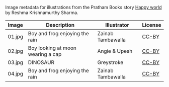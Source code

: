 Image metadata for illustrations from the Pratham Books story [Happy world](https://storyweaver.org.in/stories/2138-happy-world) by Reshma Krishnamurthy Sharma.

Image | Description | Illustrator | License
----- | ----------- | ----------- | -------
01.jpg | Boy and frog enjoying the rain | Zainab Tambawalla | [CC-BY](https://creativecommons.org/licenses/by/4.0/)
02.jpg | Boy looking at moon wearing a cap | Angie & Upesh | [CC-BY](https://creativecommons.org/licenses/by/4.0/)
03.jpg | DINOSAUR | Greystroke | [CC-BY](https://creativecommons.org/licenses/by/4.0/)
04.jpg | Boy and frog enjoying the rain | Zainab Tambawalla | [CC-BY](https://creativecommons.org/licenses/by/4.0/)